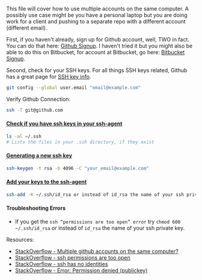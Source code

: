 This file will cover how to use multiple accounts on the same computer. A possibly use case might be you have a personal laptop but 
you are doing work for a client and pushing to a separate repo with a different account (different email).






First, if you haven't already, sign up for Github account, well, TWO in fact. You can do that here: [Github Signup](https://github.com/join). I haven't tried it but you might also be able to do this on Bitbucket, for account at Bitbucket, go here: 
[Bitbucket Signup](https://bitbucket.org/account/signup/).

Second, check for your SSH keys. For all things SSH keys related, Github has a great page for [SSH key info](https://help.github.com/articles/connecting-to-github-with-ssh/).

```bash
git config --global user.email "email@example.com"
```

Verify Github Connection:
```bash
ssh -T git@github.com
```


#### [Check if you have ssh keys in your ssh-agent](https://help.github.com/articles/checking-for-existing-ssh-keys/)
```bash
ls -al ~/.ssh
# Lists the files in your .ssh directory, if they exist
```

#### [Generating a new ssh key](https://help.github.com/articles/generating-a-new-ssh-key-and-adding-it-to-the-ssh-agent/#generating-a-new-ssh-key)
```bash
ssh-keygen -t rsa -b 4096 -C "your_email@example.com"
```

#### [Add your keys to the ssh-agent](https://help.github.com/articles/generating-a-new-ssh-key-and-adding-it-to-the-ssh-agent/#adding-your-ssh-key-to-the-ssh-agent)
```bash
ssh-add -K ~/.ssh/id_rsa or instead of id_rsa the name of your ssh private key
```

#### Troubleshooting Errors

- If you get the `ssh “permissions are too open” error` try `chmod 600 ~/.ssh/id_rsa` or instead of `id_rsa` the name of your ssh private key. 

Resources:
- [StackOverflow - Multiple github accounts on the same computer?](https://stackoverflow.com/questions/3860112/multiple-github-accounts-on-the-same-computer)
- [StackOverflow - ssh permissions are too open](https://stackoverflow.com/questions/9270734/ssh-permissions-are-too-open-error)
- [StackOverflow - ssh has no identities](https://stackoverflow.com/questions/26505980/github-permission-denied-ssh-add-agent-has-no-identities/28444641#28444641)
- [StackOverflow - Error: Permission denied (publickey)](https://help.github.com/articles/error-permission-denied-publickey/)
